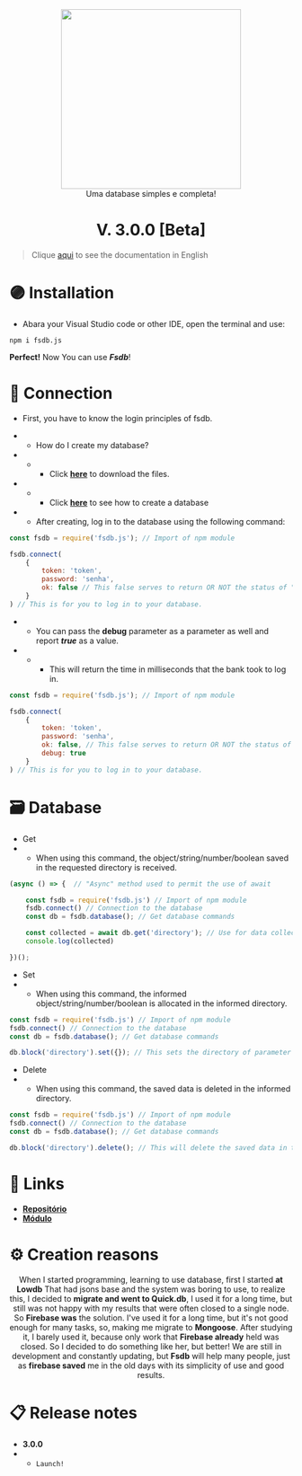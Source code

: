 <div align="center">
    <img src="https://media.discordapp.net/attachments/1045802171146453124/1047137968042823800/Design_sem_nome__9_-removebg-preview.png?width=694&height=230" width="320">
    <br>
    Uma database simples e completa!
    <h1>V. 3.0.0 [Beta]</h1>
</div>

> Clique [aqui](https://github.com/lucasFelixSilveira/fsdb.js) to see the documentation in English

# 🟣 Installation
- Abara your Visual Studio code or other IDE, open the terminal and use:
```sh-session
npm i fsdb.js
```
**Perfect!** Now You can use _**Fsdb**_!

# 📡 Connection

- First, you have to know the login principles of fsdb.
- - How do I create my database?
- - - Click **[here](https://github.com/lucasFelixSilveira/fsdb.js/raw/main/services/files.zip)** to download the files.
- - - Click **[here](https://github.com/lucasFelixSilveira/fsdb.js/blob/main/docs/pt/createBanks.md)** to see how to create a database

- - After creating, log in to the database using the following command:
```js
const fsdb = require('fsdb.js'); // Import of npm module

fsdb.connect(
    {
        token: 'token',
        password: 'senha',
        ok: false // This false serves to return OR NOT the status of "success".
    }
) // This is for you to log in to your database.
```
- - You can pass the **debug** parameter as a parameter as well and report _**true**_ as a value.
- - - This will return the time in milliseconds that the bank took to log in.
```js
const fsdb = require('fsdb.js'); // Import of npm module

fsdb.connect(
    {
        token: 'token',
        password: 'senha',
        ok: false, // This false serves to return OR NOT the status of "success".
        debug: true
    }
) // This is for you to log in to your database.
```

# 🗃 Database

- Get
- - When using this command, the object/string/number/boolean saved in the requested directory is received.
```js
(async () => {  // "Async" method used to permit the use of await

    const fsdb = require('fsdb.js') // Import of npm module
    fsdb.connect() // Connection to the database
    const db = fsdb.database(); // Get database commands

    const collected = await db.get('directory'); // Use for data collection
    console.log(collected)

})();
```

- Set
- - When using this command, the informed object/string/number/boolean is allocated in the informed directory.
```js
const fsdb = require('fsdb.js') // Import of npm module
fsdb.connect() // Connection to the database
const db = fsdb.database(); // Get database commands

db.block('directory').set({}); // This sets the directory of parameter 0 to parameter 1.
```

- Delete
- - When using this command, the saved data is deleted in the informed directory.
```js
const fsdb = require('fsdb.js') // Import of npm module
fsdb.connect() // Connection to the database
const db = fsdb.database(); // Get database commands

db.block('directory').delete(); // This will delete the saved data in the directory.
```

# 🔗 Links
- **[Repositório](https://github.com/lucasFelixSilveira/fsdb.js)**
- **[Módulo](https://www.npmjs.com/package/fsdb.js)**

# ⚙ Creation reasons

<div align="center">
    When I started programming, learning to use database, first I started <strong>at Lowdb</strong> That had jsons base and the system was boring to use, to realize this, I decided to <strong>migrate and went to Quick.db</strong>, I used it for a long time, but still was not happy with my results that were often closed to a single node. So <strong>Firebase was</strong> the solution. I've used it for a long time, but it's not good enough for many tasks,  so, making me migrate to <strong>Mongoose</strong>. After studying it, I barely used it, because only work that <strong>Firebase already</strong> held was closed. So I decided to do something like her, but better! We are still in development and constantly updating, but <strong>Fsdb</strong> will help many people, just as <strong>firebase saved</strong> me in the old days with its simplicity of use and good results.
</div>

# 📋 Release notes
- **3.0.0** 
- - ` Launch! `
